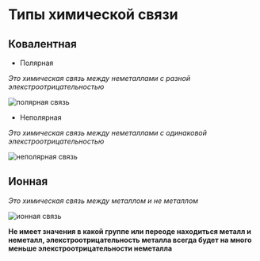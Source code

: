 # Типы химической связи

## Ковалентная 

* Полярная 

*Это химическая связь между неметаллами с разной элекстроотрицательностью* 

![полярная связь](/geekbrans/svoistva-svyazi.jpg)

* Неполярная 

*Это химическая связь между неметаллами с одинаковой элекстроотрицательностью*

![неполярная связь](/geekbrans/%D0%BD%D0%B5%D0%BF%D0%BE%D0%BB%D1%8F%D1%80%D0%BD%D0%B0%D1%8F.jpg)

## Ионная 

*Это химическая связь между металлом и не металлом*

![ионная связь](/geekbrans/%D0%B8%D0%BE%D0%BD%D0%BD%D0%B0%D1%8F.png)

**Не имеет значения в какой группе или переоде находиться металл и неметалл, элекстроотрицательность металла всегда будет на много меньше элекстроотрицательности неметалла**


